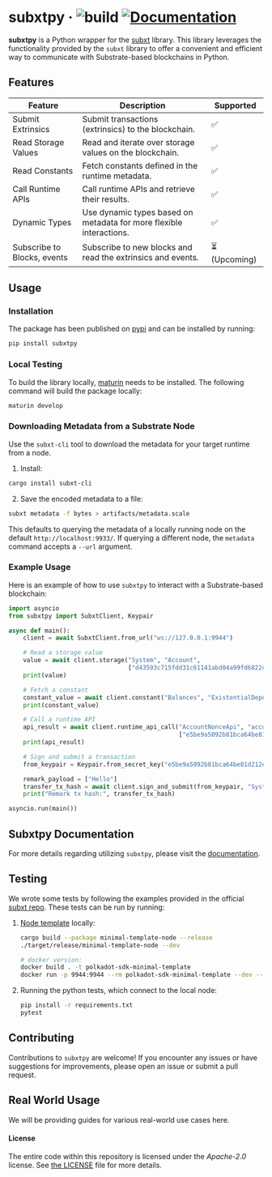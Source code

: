 # subxtpy &middot; ![build](https://github.com/paritytech/subxt/workflows/Rust/badge.svg) [![Documentation](https://docs.rs/subxt/badge.svg)](https://docs.rs/subxt)

**subxtpy** is a Python wrapper for the [subxt](https://github.com/paritytech/subxt) library. This library leverages the functionality provided by the `subxt` library to offer a convenient and efficient way to communicate with Substrate-based blockchains in Python.

## Features

| Feature                     | Description                                                                                          | Supported     |
|-----------------------------|------------------------------------------------------------------------------------------------------|---------------|
| Submit Extrinsics           | Submit transactions (extrinsics) to the blockchain.                                                  | ✅             |
| Read Storage Values         | Read and iterate over storage values on the blockchain.                                              | ✅             |
| Read Constants              | Fetch constants defined in the runtime metadata.                                                     | ✅             |
| Call Runtime APIs           | Call runtime APIs and retrieve their results.                                                        | ✅             |
| Dynamic Types               | Use dynamic types based on metadata for more flexible interactions.                                  | ✅             |
| Subscribe to Blocks, events | Subscribe to new blocks and read the extrinsics and events.                                          | ⏳ (Upcoming) |

## Usage

### Installation

The package has been published on [pypi](https://pypi.org/project/subxtpy/) and can be installed by running:
```bash
pip install subxtpy
```
### Local Testing 
To build the library locally, [maturin](https://pypi.org/project/maturin/) needs to be installed. The following command will
build the package locally:
```bash
maturin develop
```

### Downloading Metadata from a Substrate Node
Use the `subxt-cli` tool to download the metadata for your target runtime from a node.

1. Install:

```bash
cargo install subxt-cli
```

2. Save the encoded metadata to a file:

```bash
subxt metadata -f bytes > artifacts/metadata.scale
```

This defaults to querying the metadata of a locally running node on the default `http://localhost:9933/`. If querying a different node, the `metadata` command accepts a `--url` argument.

### Example Usage

Here is an example of how to use `subxtpy` to interact with a Substrate-based blockchain:

```python
import asyncio
from subxtpy import SubxtClient, Keypair

async def main():
    client = await SubxtClient.from_url("ws://127.0.0.1:9944")

    # Read a storage value
    value = await client.storage("System", "Account",
                                 ["d43593c715fdd31c61141abd04a99fd6822c8558854ccde39a5684e7a56da27d"])
    print(value)

    # Fetch a constant
    constant_value = await client.constant("Balances", "ExistentialDeposit")
    print(constant_value)

    # Call a runtime API
    api_result = await client.runtime_api_call("AccountNonceApi", "account_nonce",
                                               ["e5be9a5092b81bca64be81d212e7f2f9eba183bb7a90954f7b76361f6edb5c0a"])
    print(api_result)

    # Sign and submit a transaction
    from_keypair = Keypair.from_secret_key("e5be9a5092b81bca64be81d212e7f2f9eba183bb7a90954f7b76361f6edb5c0a")

    remark_payload = ["Hello"]
    transfer_tx_hash = await client.sign_and_submit(from_keypair, "System", "remark", remark_payload)
    print("Remark tx hash:", transfer_tx_hash)

asyncio.run(main())
```

## Subxtpy Documentation

For more details regarding utilizing `subxtpy`, please visit the [documentation](https://docs.rs/subxt/latest/subxt/).

## Testing
We wrote some tests by following the examples provided in the official [subxt repo](https://github.com/paritytech/subxt/tree/master/subxt/examples).
These tests can be run by running:

1. [Node template](https://github.com/paritytech/polkadot-sdk-minimal-template) locally:
   ```bash
   cargo build --package minimal-template-node --release
   ./target/release/minimal-template-node --dev
   
   # docker version:
   docker build . -t polkadot-sdk-minimal-template
   docker run -p 9944:9944 --rm polkadot-sdk-minimal-template --dev --rpc-external
   ```
2. Running the python tests, which connect to the local node: 
    ```bash
    pip install -r requirements.txt
    pytest
    ```

## Contributing

Contributions to `subxtpy` are welcome! If you encounter any issues or have suggestions for improvements, please open an issue or submit a pull request.

## Real World Usage

We will be providing guides for various real-world use cases here.


#### License

The entire code within this repository is licensed under the _Apache-2.0_ license. See [the LICENSE](./LICENSE.md) file for more details.